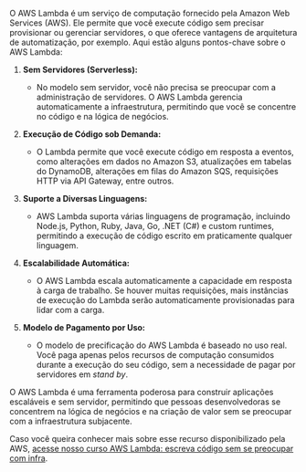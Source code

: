 O AWS Lambda é um serviço de computação fornecido pela Amazon Web Services (AWS). Ele permite que você execute código sem precisar provisionar ou gerenciar servidores, o que oferece vantagens de arquitetura de automatização, por exemplo. Aqui estão alguns pontos-chave sobre o AWS Lambda:

1. **Sem Servidores (Serverless):**
    
    - No modelo sem servidor, você não precisa se preocupar com a administração de servidores. O AWS Lambda gerencia automaticamente a infraestrutura, permitindo que você se concentre no código e na lógica de negócios.
2. **Execução de Código sob Demanda:**
    
    - O Lambda permite que você execute código em resposta a eventos, como alterações em dados no Amazon S3, atualizações em tabelas do DynamoDB, alterações em filas do Amazon SQS, requisições HTTP via API Gateway, entre outros.
3. **Suporte a Diversas Linguagens:**
    
    - AWS Lambda suporta várias linguagens de programação, incluindo Node.js, Python, Ruby, Java, Go, .NET (C#) e custom runtimes, permitindo a execução de código escrito em praticamente qualquer linguagem.
4. **Escalabilidade Automática:**
    
    - O AWS Lambda escala automaticamente a capacidade em resposta à carga de trabalho. Se houver muitas requisições, mais instâncias de execução do Lambda serão automaticamente provisionadas para lidar com a carga.
5. **Modelo de Pagamento por Uso:**
    
    - O modelo de precificação do AWS Lambda é baseado no uso real. Você paga apenas pelos recursos de computação consumidos durante a execução do seu código, sem a necessidade de pagar por servidores em _stand by_.

O AWS Lambda é uma ferramenta poderosa para construir aplicações escaláveis e sem servidor, permitindo que pessoas desenvolvedoras se concentrem na lógica de negócios e na criação de valor sem se preocupar com a infraestrutura subjacente.

Caso você queira conhecer mais sobre esse recurso disponibilizado pela AWS, [acesse nosso curso AWS Lambda: escreva código sem se preocupar com infra](https://cursos.alura.com.br/course/aws-lambda-codigo-sem-se-preocupar-infra).